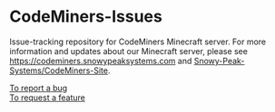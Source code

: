 # CodeMiners-Issues
Issue-tracking repository for CodeMiners Minecraft server. For more information and updates about our Minecraft server, please see https://codeminers.snowypeaksystems.com and [Snowy-Peak-Systems/CodeMiners-Site](https://github.com/Snowy-Peak-Systems/CodeMiners-Site).

[To report a bug](https://github.com/Snowy-Peak-Systems/CodeMiners-Issues/issues/new?assignees=leviem1&labels=bug&template=bug_report.md)  
[To request a feature](https://github.com/Snowy-Peak-Systems/CodeMiners-Issues/issues/new?labels=enhancement&template=feature_request.md)
